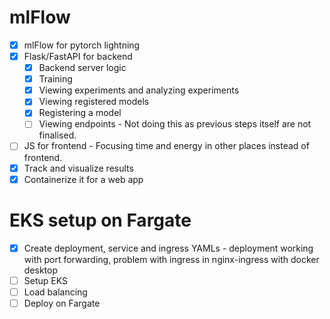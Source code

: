 
# mlFlow

- [X] mlFlow for pytorch lightning
- [X] Flask/FastAPI for backend
    - [X] Backend server logic
    - [X] Training
    - [X] Viewing experiments and analyzing experiments
    - [X] Viewing registered models
    - [X] Registering a model
    - [ ] Viewing endpoints - Not doing this as previous steps itself are not finalised.
- [ ] JS for frontend - Focusing time and energy in other places instead of frontend.
- [X] Track and visualize results
- [X] Containerize it for a web app

# EKS setup on Fargate

- [X] Create deployment, service and ingress YAMLs - deployment working with port forwarding, problem with ingress in nginx-ingress with docker desktop
- [ ] Setup EKS
- [ ] Load balancing
- [ ] Deploy on Fargate